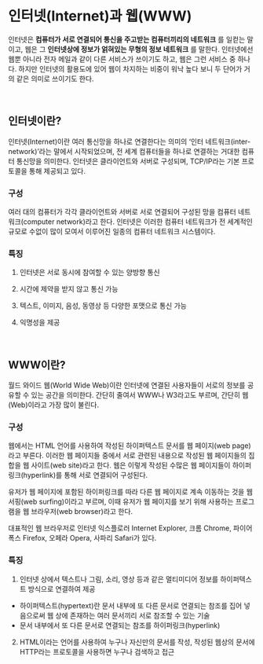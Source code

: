 # 인터넷(Internet)과 웹(WWW)


인터넷은 __컴퓨터가 서로 연결되어 통신을 주고받는 컴퓨터끼리의 네트워크__ 를 일컫는 말이고, 
웹은 그 __인터넷상에 정보가 얽혀있는 무형의 정보 네트워크__ 를 말한다. 
인터넷에선 웹뿐 아니라 전자 메일과 같이 다른 서비스가 쓰이기도 하고, 웹은 그런 서비스 중 하나다. 
하지만 인터넷의 활용도에 있어 웹이 차지하는 비중이 워낙 높다 보니 두 단어가 거의 같은 의미로 쓰이기도 한다.

</br>

## 인터넷이란?

인터넷(Internet)이란 여러 통신망을 하나로 연결한다는 의미의 ‘인터 네트워크(inter-network)’라는 말에서 시작되었으며, 
전 세계 컴퓨터들을 하나로 연결하는 거대한 컴퓨터 통신망을 의미한다. 
인터넷은 클라이언트와 서버로 구성되며, TCP/IP라는 기본 프로토콜을 통해 제공되고 있다.


### 구성

여러 대의 컴퓨터가 각각 클라이언트와 서버로 서로 연결되어 구성된 망을 컴퓨터 네트워크(computer network)라고 한다. 
인터넷은 이러한 컴퓨터 네트워크가 전 세계적인 규모로 수없이 많이 모여서 이루어진 일종의 컴퓨터 네트워크 시스템이다.

### 특징

1. 인터넷은 서로 동시에 참여할 수 있는 양방향 통신

2. 시간에 제약을 받지 않고 통신 가능

3. 텍스트, 이미지, 음성, 동영상 등 다양한 포맷으로 통신 가능

4. 익명성을 제공

</br>

## WWW이란?

월드 와이드 웹(World Wide Web)이란 인터넷에 연결된 사용자들이 서로의 정보를 공유할 수 있는 공간을 의미한다. 간단히 줄여서 WWW나 W3라고도 부르며, 간단히 웹(Web)이라고 가장 많이 불린다.


### 구성

웹에서는 HTML 언어를 사용하여 작성된 하이퍼텍스트 문서를 웹 페이지(web page)라고 부른다. 
이러한 웹 페이지들 중에서 서로 관련된 내용으로 작성된 웹 페이지들의 집합을 웹 사이트(web site)라고 한다. 웹은 이렇게 작성된 수많은 웹 페이지들이 하이퍼링크(hyperlink)를 통해 서로 연결되어 구성된다.

유저가 웹 페이지에 포함된 하이퍼링크를 따라 다른 웹 페이지로 계속 이동하는 것을 웹 서핑(web surfing)이라고 부르며, 이때 유저가 웹 페이지를 보기 위해 사용하는 프로그램을 웹 브라우저(web browser)라고 한다. 

대표적인 웹 브라우저로 인터넷 익스플로러 Internet Explorer, 크롬 Chrome, 파이어폭스 Firefox, 오페라 Opera, 사파리 Safari가 있다.


### 특징

1. 인터넷 상에서 텍스트나 그림, 소리, 영상 등과 같은 멀티미디어 정보를 하이퍼텍스트 방식으로 연결하여 제공
* 하이퍼텍스트(hypertext)란 문서 내부에 또 다른 문서로 연결되는 참조를 집어 넣음으로써 웹 상에 존재하는 여러 문서끼리 서로 참조할 수 있는 기술
* 문서 내부에서 또 다른 문서로 연결되는 참조를 하이퍼링크(hyperlink)

2. HTML이라는 언어를 사용하여 누구나 자신만의 문서를 작성, 작성된 웹상의 문서에 HTTP라는 프로토콜을 사용하면 누구나 검색하고 접근



